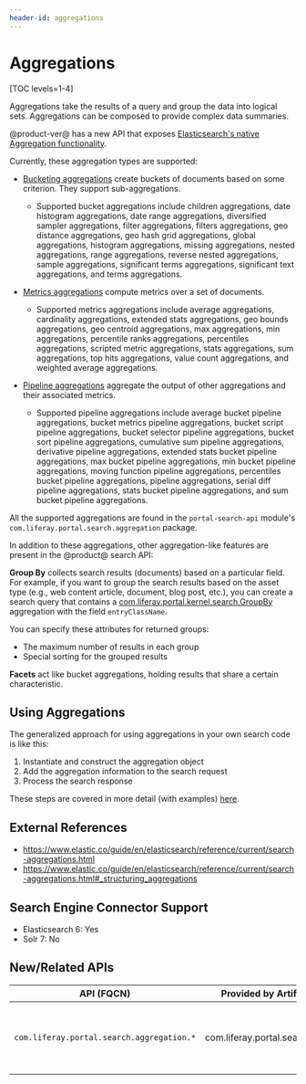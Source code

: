 ```yaml
---
header-id: aggregations
---
```


# Aggregations

[TOC levels=1-4]

Aggregations take the results of a query and group the data into logical sets.
Aggregations can be composed to provide complex data summaries.

@product-ver@ has a new API that exposes 
[Elasticsearch's native Aggregation functionality](https://www.elastic.co/guide/en/elasticsearch/reference/current/search-aggregations.html). 

Currently, these aggregation types are supported:

- [Bucketing aggregations](https://www.elastic.co/guide/en/elasticsearch/reference/current/search-aggregations-bucket.html) 
    create buckets of documents based on some criterion.  They support
    sub-aggregations.
    - Supported bucket aggregations include children aggregations, date
        histogram aggregations, date range aggregations, diversified sampler
        aggregations, filter aggregations, filters aggregations, geo distance
        aggregations, geo hash grid aggregations, global aggregations, histogram
        aggregations, missing aggregations, nested aggregations, range
        aggregations, reverse nested aggregations, sample aggregations,
        significant terms aggregations, significant text aggregations, and terms
        aggregations.
- [Metrics aggregations](https://www.elastic.co/guide/en/elasticsearch/reference/current/search-aggregations-metrics.html) 
    compute metrics over a set of documents.
    - Supported metrics aggregations include average aggregations, cardinality
        aggregations, extended stats aggregations, geo bounds aggregations, geo
        centroid aggregations, max aggregations, min aggregations, percentile
        ranks aggregations, percentiles aggregations, scripted metric
        aggregations, stats aggregations, sum aggregations, top hits
        aggregations, value count aggregations, and weighted average
        aggregations. 

- [Pipeline aggregations](https://www.elastic.co/guide/en/elasticsearch/reference/current/search-aggregations-pipeline.html) 
    aggregate the output of other aggregations and their associated metrics.
    - Supported pipeline aggregations include average bucket pipeline
        aggregations, bucket metrics pipeline aggregations, bucket script
        pipeline aggregations, bucket selector pipeline aggregations, bucket
        sort pipeline aggregations, cumulative sum pipeline aggregations,
        derivative pipeline aggregations, extended stats bucket pipeline
        aggregations, max bucket pipeline aggregations, min bucket pipeline
        aggregations, moving function pipeline aggregations, percentiles bucket
        pipeline aggregations, pipeline aggregations, serial diff pipeline
        aggregations, stats bucket pipeline aggregations, and sum bucket
        pipeline aggregations. 

All the supported aggregations are found in the `portal-search-api` module's
`com.liferay.portal.search.aggregation` package.

In addition to these aggregations, other aggregation-like features are present
in the @product@ search API:

**Group By** collects search results (documents) based on a particular field.
For example, if you want to group the search results based on the asset
type (e.g., web content article, document, blog post, etc.), you can create
a search query that contains
a [com.liferay.portal.kernel.search.GroupBy](https://github.com/liferay/liferay-portal/blob/7.2.x/portal-kernel/src/com/liferay/portal/kernel/search/GroupBy.java) 
aggregation with the field `entryClassName`.

You can specify these attributes for returned groups: 

- The maximum number of results in each group
- Special sorting for the grouped results

**Facets** act like bucket aggregations, holding results that share a certain
characteristic.

## Using Aggregations

The generalized approach for using aggregations in your own search code is like
this:

1.  Instantiate and construct the aggregation object
2.  Add the aggregation information to the search request
3.  Process the search response

These steps are covered in more detail (with examples) 
[here](/docs/7-2/frameworks/-/knowledge_base/f/creating-aggregations-in-low-level-search-calls).

## External References

* https://www.elastic.co/guide/en/elasticsearch/reference/current/search-aggregations.html
* https://www.elastic.co/guide/en/elasticsearch/reference/current/search-aggregations.html#_structuring_aggregations

## Search Engine Connector Support

* Elasticsearch 6: Yes
* Solr 7: No

## New/Related APIs

API (FQCN) | Provided by Artifact | Notes |
-----------|:--------------------:|:--------:|
`com.liferay.portal.search.aggregation.*` | com.liferay.portal.search.api | The whole ["aggregation" package](https://github.com/liferay/liferay-portal/tree/7.2.x/modules/apps/portal-search/portal-search-api/src/main/java/com/liferay/portal/search/aggregation) is new as of @product-ver@

